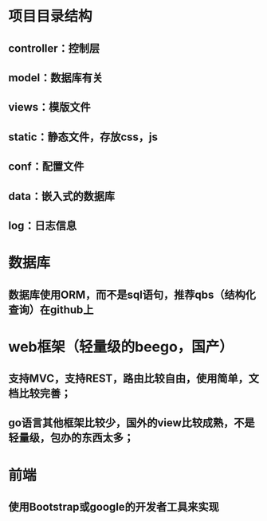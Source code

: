 # 项目目录结构
## controller：控制层
## model：数据库有关
## views：模版文件
## static：静态文件，存放css，js
## conf：配置文件
## data：嵌入式的数据库
## log：日志信息

# 数据库
## 数据库使用ORM，而不是sql语句，推荐qbs（结构化查询）在github上

# web框架（轻量级的beego，国产）
## 支持MVC，支持REST，路由比较自由，使用简单，文档比较完善；
## go语言其他框架比较少，国外的view比较成熟，不是轻量级，包办的东西太多；

# 前端
## 使用Bootstrap或google的开发者工具来实现